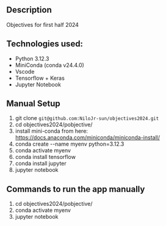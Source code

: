## Description

Objectives for first half 2024

## Technologies used:

- Python 3.12.3
- MiniConda (conda v24.4.0)
- Vscode
- Tensorflow + Keras
- Jupyter Notebook

## Manual Setup

1. git clone `git@github.com:NiloJr-sun/objectives2024.git`
2. cd objectives2024/pobjective/
3. install mini-conda from here: https://docs.anaconda.com/miniconda/miniconda-install/
4. conda create --name myenv python=3.12.3
5. conda activate myenv
6. conda install tensorflow
7. conda install jupyter
8. jupyter notebook

## Commands to run the app manually

1. cd objectives2024/pobjective/
2. conda activate myenv
3. jupyter notebook
